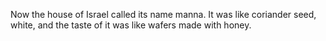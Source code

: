 Now the house of Israel called its name manna. It was like coriander seed, white, and the taste of it was like wafers made with honey.
